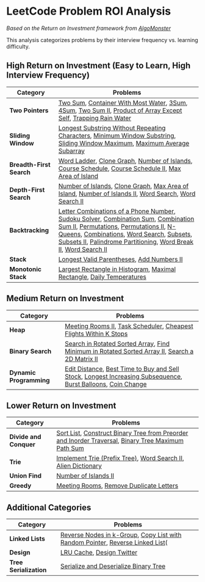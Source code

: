 # LeetCode Problem ROI Analysis

_Based on the Return on Investment framework from [AlgoMonster](https://algo.monster)_

This analysis categorizes problems by their interview frequency vs. learning difficulty.

## High Return on Investment (Easy to Learn, High Interview Frequency)

| Category                 | Problems                                                                                                                                                                                                                                                                                                                                                                                                                                                                                                                                                                                                                                                                                                                                                                                                                               |
| ------------------------ | -------------------------------------------------------------------------------------------------------------------------------------------------------------------------------------------------------------------------------------------------------------------------------------------------------------------------------------------------------------------------------------------------------------------------------------------------------------------------------------------------------------------------------------------------------------------------------------------------------------------------------------------------------------------------------------------------------------------------------------------------------------------------------------------------------------------------------------- |
| **Two Pointers**         | [Two Sum](../problems/001-two-sum.ipynb), [Container With Most Water](../problems/011-container-with-most-water.ipynb), [3Sum](../problems/015-3sum.ipynb), [4Sum](../problems/018-4sum.ipynb), [Two Sum II](../problems/167-two-sum-ii.ipynb), [Product of Array Except Self](../problems/238-product-of-array-except-self.ipynb), [Trapping Rain Water](../problems/042-trapping-rain-water.ipynb)                                                                                                                                                                                                                                                                                                                                                                                                                                   |
| **Sliding Window**       | [Longest Substring Without Repeating Characters](../problems/003-longest-substring.ipynb), [Minimum Window Substring](../problems/076-minimum-window-substring.ipynb), [Sliding Window Maximum](../problems/239-sliding-window-maximum.ipynb), [Maximum Average Subarray](../problems/643-maximum-average-subarray.ipynb)                                                                                                                                                                                                                                                                                                                                                                                                                                                                                                              |
| **Breadth-First Search** | [Word Ladder](../problems/127-word-ladder.ipynb), [Clone Graph](../problems/133-clone-graph.ipynb), [Number of Islands](../problems/200-number-of-islands.ipynb), [Course Schedule](../problems/207-course-schedule.ipynb), [Course Schedule II](../problems/210-course-schedule-ii.ipynb), [Max Area of Island](../problems/695-max-area-of-island.ipynb)                                                                                                                                                                                                                                                                                                                                                                                                                                                                             |
| **Depth-First Search**   | [Number of Islands](../problems/200-number-of-islands.ipynb), [Clone Graph](../problems/133-clone-graph.ipynb), [Max Area of Island](../problems/695-max-area-of-island.ipynb), [Number of Islands II](../problems/305-number-of-islands-ii.ipynb), [Word Search](../problems/079-word-search.ipynb), [Word Search II](../problems/212-word-search-ii.ipynb)                                                                                                                                                                                                                                                                                                                                                                                                                                                                           |
| **Backtracking**         | [Letter Combinations of a Phone Number](../problems/017-letter-combinations-of-a-phone-number.ipynb), [Sudoku Solver](../problems/037-sudoku-solver.ipynb), [Combination Sum](../problems/039-combination-sum.ipynb), [Combination Sum II](../problems/040-combination-sum-ii.ipynb), [Permutations](../problems/046-permutations.ipynb), [Permutations II](../problems/047-permutations-ii.ipynb), [N-Queens](../problems/051-n-queens.ipynb), [Combinations](../problems/077-combinations.ipynb), [Word Search](../problems/079-word-search.ipynb), [Subsets](../problems/078-subsets.ipynb), [Subsets II](../problems/090-subsets-ii.ipynb), [Palindrome Partitioning](../problems/131-palindrome-partitioning.ipynb), [Word Break II](../problems/140-word-break-ii.ipynb), [Word Search II](../problems/212-word-search-ii.ipynb) |
| **Stack**                | [Longest Valid Parentheses](../problems/032-longest-valid-parentheses.ipynb), [Add Numbers II](../problems/455-add-numbers-ii.ipynb)                                                                                                                                                                                                                                                                                                                                                                                                                                                                                                                                                                                                                                                                                                   |
| **Monotonic Stack**      | [Largest Rectangle in Histogram](../problems/084-largest-rectangle-in-histogram.ipynb), [Maximal Rectangle](../problems/085-maximal-rectangle.ipynb), [Daily Temperatures](../problems/739-daily-temperature.ipynb)                                                                                                                                                                                                                                                                                                                                                                                                                                                                                                                                                                                                                    |

## Medium Return on Investment

| Category                | Problems                                                                                                                                                                                                                                                                                                                                         |
| ----------------------- | ------------------------------------------------------------------------------------------------------------------------------------------------------------------------------------------------------------------------------------------------------------------------------------------------------------------------------------------------ |
| **Heap**                | [Meeting Rooms II](../problems/253-meeting-rooms-ii.ipynb), [Task Scheduler](../problems/621-task-scheduler.ipynb), [Cheapest Flights Within K Stops](../problems/787-cheapest-flights-within-k-stops.ipynb)                                                                                                                                     |
| **Binary Search**       | [Search in Rotated Sorted Array](../problems/033-search-in-rotated-sorted-array.ipynb), [Find Minimum in Rotated Sorted Array II](../problems/154-find-minimum-in-rotated-sorted-array-ii.ipynb), [Search a 2D Matrix II](../problems/240-search-a-2d-matrix-ii.ipynb)                                                                           |
| **Dynamic Programming** | [Edit Distance](../problems/072-edit-distance.ipynb), [Best Time to Buy and Sell Stock](../problems/121-best-time-to-buy-and-sell-stock.ipynb), [Longest Increasing Subsequence](../problems/300-longest-increasing-subsequence.ipynb), [Burst Balloons](../problems/312-burst-balloons.ipynb), [Coin Change](../problems/322-coin-change.ipynb) |

## Lower Return on Investment

| Category               | Problems                                                                                                                                                                                                                                                                       |
| ---------------------- | ------------------------------------------------------------------------------------------------------------------------------------------------------------------------------------------------------------------------------------------------------------------------------ |
| **Divide and Conquer** | [Sort List](../problems/148-sort-list.ipynb), [Construct Binary Tree from Preorder and Inorder Traversal](../problems/105-construct-binary-tree-from-preorder-and-inorder-traversal.ipynb), [Binary Tree Maximum Path Sum](../problems/124-binary-tree-maximum-path-sum.ipynb) |
| **Trie**               | [Implement Trie (Prefix Tree)](../problems/208-implement-trie-prefix-tree.ipynb), [Word Search II](../problems/212-word-search-ii.ipynb), [Alien Dictionary](../problems/269-alien-dictionary.ipynb)                                                                           |
| **Union Find**         | [Number of Islands II](../problems/305-number-of-islands-ii.ipynb)                                                                                                                                                                                                             |
| **Greedy**             | [Meeting Rooms](../problems/252-meeting-rooms.ipynb), [Remove Duplicate Letters](../problems/316-remove-duplicate-letters.ipynb)                                                                                                                                               |

## Additional Categories

| Category               | Problems                                                                                                                                                                                                                            |
| ---------------------- | ----------------------------------------------------------------------------------------------------------------------------------------------------------------------------------------------------------------------------------- |
| **Linked Lists**       | [Reverse Nodes in k-Group](../problems/025-reverse-nodes-in-k-group.ipynb), [Copy List with Random Pointer](../problems/138-copy-list-with-random-pointer.ipynb), [Reverse Linked List](../problems/206-reverse-linked-list.ipynb)( |
| **Design**             | [LRU Cache](../problems/146-lru-cache.ipynb), [Design Twitter](../problems/355-design-twitter.ipynb)                                                                                                                                |
| **Tree Serialization** | [Serialize and Deserialize Binary Tree](../problems/297-serialize-and-deserialize-binary-tree.ipynb)                                                                                                                                |
